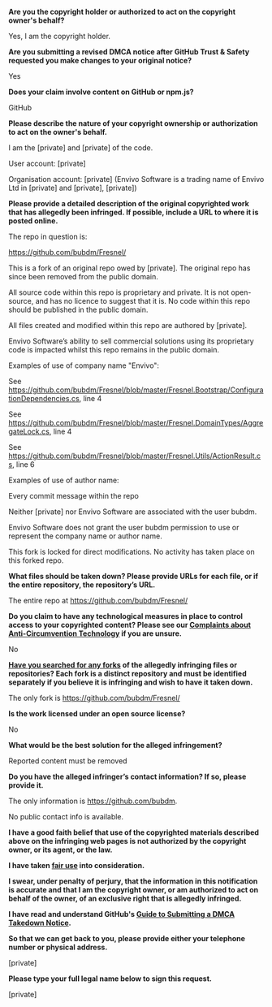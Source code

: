 **Are you the copyright holder or authorized to act on the copyright owner's behalf?**

 

Yes, I am the copyright holder.

 

**Are you submitting a revised DMCA notice after GitHub Trust & Safety requested you make changes to your original notice?**

Yes

 

**Does your claim involve content on GitHub or npm.js?**

GitHub

 

**Please describe the nature of your copyright ownership or authorization to act on the owner's behalf.**

I am the [private] and [private] of the code.

User account: [private]

Organisation account: [private] (Envivo Software is a trading name of Envivo Ltd in [private] and [private], [private])

 

**Please provide a detailed description of the original copyrighted work that has allegedly been infringed. If possible, include a URL to where it is posted online.**

The repo in question is:

https://github.com/bubdm/Fresnel/

 

This is a fork of an original repo owed by [private].  The original repo has since been removed from the public domain.

All source code within this repo is proprietary and private. It is not open-source, and has no licence to suggest that it is. No code within this repo should be published in the public domain.

All files created and modified within this repo are authored by [private].

Envivo Software’s ability to sell commercial solutions using its proprietary code is impacted whilst this repo remains in the public domain.

 

Examples of use of company name "Envivo":

See https://github.com/bubdm/Fresnel/blob/master/Fresnel.Bootstrap/ConfigurationDependencies.cs, line 4

See https://github.com/bubdm/Fresnel/blob/master/Fresnel.DomainTypes/AggregateLock.cs, line 4

See https://github.com/bubdm/Fresnel/blob/master/Fresnel.Utils/ActionResult.cs, line 6

 

Examples of use of author name:

Every commit message within the repo

 

Neither [private] nor Envivo Software are associated with the user bubdm.

Envivo Software does not grant the user bubdm permission to use or represent the company name or author name.

 

This fork is locked for direct modifications. No activity has taken place on this forked repo.

 

**What files should be taken down? Please provide URLs for each file, or if the entire repository, the repository’s URL.**

The entire repo at https://github.com/bubdm/Fresnel/

 

**Do you claim to have any technological measures in place to control access to your copyrighted content? Please see our <a href=https://docs.github.com/articles/guide-to-submitting-a-dmca-takedown-notice#complaints-about-anti-circumvention-technology>Complaints about Anti-Circumvention Technology</a> if you are unsure.**

No

 

**<a href=https://docs.github.com/articles/dmca-takedown-policy#b-what-about-forks-or-whats-a-fork>Have you searched for any forks</a> of the allegedly infringing files or repositories? Each fork is a distinct repository and must be identified separately if you believe it is infringing and wish to have it taken down.**

The only fork is https://github.com/bubdm/Fresnel/

 

**Is the work licensed under an open source license?**

No

 

**What would be the best solution for the alleged infringement?**

Reported content must be removed

 

**Do you have the alleged infringer’s contact information? If so, please provide it.**

The only information is https://github.com/bubdm.

No public contact info is available.

 

**I have a good faith belief that use of the copyrighted materials described above on the infringing web pages is not authorized by the copyright owner, or its agent, or the law.**

 

**I have taken <a href=https://www.lumendatabase.org/topics/22>fair use</a> into consideration.**

 

**I swear, under penalty of perjury, that the information in this notification is accurate and that I am the copyright owner, or am authorized to act on behalf of the owner, of an exclusive right that is allegedly infringed.**

 

**I have read and understand GitHub's <a href=https://docs.github.com/articles/guide-to-submitting-a-dmca-takedown-notice/>Guide to Submitting a DMCA Takedown Notice</a>.**

 

**So that we can get back to you, please provide either your telephone number or physical address.**

[private]

 

**Please type your full legal name below to sign this request.**

[private]
